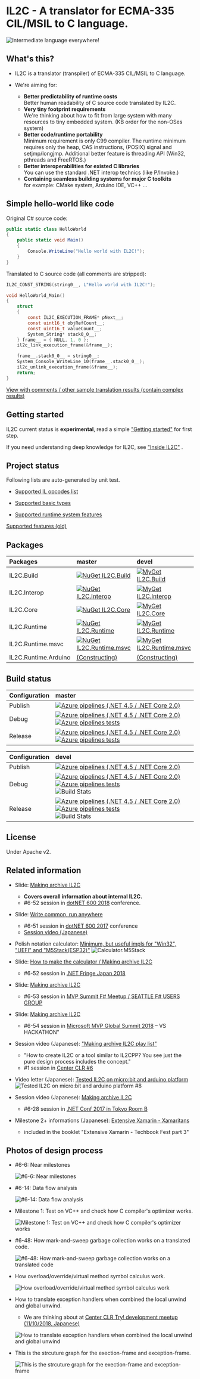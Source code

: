 # IL2C - A translator for ECMA-335 CIL/MSIL to C language.

![Intermediate language everywhere!](images/banner.png)

## What's this?

* IL2C is a translator (transpiler) of ECMA-335 CIL/MSIL to C language.

* We're aiming for:
  * **Better predictability of runtime costs**  
  Better human readability of C source code translated by IL2C.
  * **Very tiny footprint requirements**  
  We're thinking about how to fit from large system with many resources to tiny embedded system. (KB order for the non-OSes system)
  * **Better code/runtime portability**  
  Minimum requirement is only C99 compiler. The runtime minimum requires only the heap, CAS instructions, (POSIX) signal and setjmp/longjmp. Additional better feature is threading API (Win32, pthreads and FreeRTOS.)
  * **Better interoperabilities for existed C libraries**  
  You can use the standard .NET interop technics (like P/Invoke.)
  * **Containing seamless building systems for major C toolkits**  
  for example: CMake system, Arduino IDE, VC++ ...

## Simple hello-world like code

Original C# source code:

```csharp
public static class HelloWorld
{
    public static void Main()
    {
        Console.WriteLine("Hello world with IL2C!");
    }
}
```

Translated to C source code (all comments are stripped):

```c
IL2C_CONST_STRING(string0__, L"Hello world with IL2C!");

void HelloWorld_Main()
{
    struct
    {
        const IL2C_EXECUTION_FRAME* pNext__;
        const uint16_t objRefCount__;
        const uint16_t valueCount__;
        System_String* stack0_0__;
    } frame__ = { NULL, 1, 0 };
    il2c_link_execution_frame(&frame__);

    frame__.stack0_0__ = string0__;
    System_Console_WriteLine_10(frame__.stack0_0__);
    il2c_unlink_execution_frame(&frame__);
    return;
}
```

[View with comments / other sample translation results (contain complex results)](docs/sample-translation-results.md)

## Getting started

IL2C current status is **experimental**, read a simple ["Getting started"](docs/getting-started.md) for first step.

If you need understanding deep knowledge for IL2C, see ["Inside IL2C"](docs/inside-il2c.md) .

## Project status

Following lists are auto-generated by unit test.

* [Supported IL opcodes list](docs/supported-opcodes.md)

* [Supported basic types](docs/supported-basic-types.md)

* [Supported runtime system features](docs/supported-runtime-system-features.md)

[Supported features (old)](docs/supported-features.md)

## Packages

| Packages | master | devel |
|:---|:---|:---|
| IL2C.Build | [![NuGet IL2C.Build](https://img.shields.io/nuget/v/IL2C.Build.svg?style=flat)](https://www.nuget.org/packages/IL2C.Build) | [![MyGet IL2C.Build](https://img.shields.io/myget/il2c/v/IL2C.Core.svg?style=flat&label=myget)](https://www.myget.org/feed/il2c/package/nuget/IL2C.Build) |
| IL2C.Interop | [![NuGet IL2C.Interop](https://img.shields.io/nuget/v/IL2C.Interop.svg?style=flat)](https://www.nuget.org/packages/IL2C.Interop) | [![MyGet IL2C.Interop](https://img.shields.io/myget/il2c/v/IL2C.Interop.svg?style=flat&label=myget)](https://www.myget.org/feed/il2c/package/nuget/IL2C.Interop) |
| IL2C.Core | [![NuGet IL2C.Core](https://img.shields.io/nuget/v/IL2C.Core.svg?style=flat)](https://www.nuget.org/packages/IL2C.Core) | [![MyGet IL2C.Core](https://img.shields.io/myget/il2c/v/IL2C.Core.svg?style=flat&label=myget)](https://www.myget.org/feed/il2c/package/nuget/IL2C.Core) |
| IL2C.Runtime | [![NuGet IL2C.Runtime](https://img.shields.io/nuget/v/IL2C.Runtime.svg?style=flat)](https://www.nuget.org/packages/IL2C.Runtime) | [![MyGet IL2C.Runtime](https://img.shields.io/myget/il2c/v/IL2C.Runtime.svg?style=flat&label=myget)](https://www.myget.org/feed/il2c/package/nuget/IL2C.Runtime) |
| IL2C.Runtime.msvc | [![NuGet IL2C.Runtime.msvc](https://img.shields.io/nuget/v/IL2C.Runtime.msvc.svg?style=flat)](https://www.nuget.org/packages/IL2C.Runtime.msvc) | [![MyGet IL2C.Runtime.msvc](https://img.shields.io/myget/il2c/v/IL2C.Runtime.msvc.svg?style=flat&label=myget)](https://www.myget.org/feed/il2c/package/nuget/IL2C.Runtime.msvc) |
| IL2C.Runtime.Arduino | [(Constructing)](https://github.com/kekyo/IL2C.Runtime.Arduino) | [(Constructing)](https://github.com/kekyo/IL2C.Runtime.Arduino) |

## Build status

|Configuration|master|
|:--|:--|
|Publish|[![Azure pipelines (.NET 4.5 / .NET Core 2.0)](https://kekyo.visualstudio.com/IL2C/_apis/build/status/IL2C-publish-master)](https://kekyo.visualstudio.com/IL2C/_build?definitionId=6)
|Debug|[![Azure pipelines (.NET 4.5 / .NET Core 2.0)](https://kekyo.visualstudio.com/IL2C/_apis/build/status/IL2C-master-Debug) ![Azure pipelines tests](https://img.shields.io/azure-devops/tests/kekyo/IL2C/2.svg)](https://kekyo.visualstudio.com/IL2C/_build?definitionId=2)
|Release|[![Azure pipelines (.NET 4.5 / .NET Core 2.0)](https://kekyo.visualstudio.com/IL2C/_apis/build/status/IL2C-master-Release) ![Azure pipelines tests](https://img.shields.io/azure-devops/tests/kekyo/IL2C/3.svg)](https://kekyo.visualstudio.com/IL2C/_build?definitionId=3)

|Configuration|devel|
|:--|:--|
|Publish|[![Azure pipelines (.NET 4.5 / .NET Core 2.0)](https://kekyo.visualstudio.com/IL2C/_apis/build/status/IL2C-publish-devel)](https://kekyo.visualstudio.com/IL2C/_build?definitionId=6)
|Debug|[![Azure pipelines (.NET 4.5 / .NET Core 2.0)](https://kekyo.visualstudio.com/IL2C/_apis/build/status/IL2C-devel-Debug) ![Azure pipelines tests](https://img.shields.io/azure-devops/tests/kekyo/IL2C/4.svg)](https://kekyo.visualstudio.com/IL2C/_build?definitionId=4)<br>![Build Stats](https://buildstats.info/azurepipelines/chart/kekyo/IL2C/4?includeBuildsFromPullRequest=false)|
|Release|[![Azure pipelines (.NET 4.5 / .NET Core 2.0)](https://kekyo.visualstudio.com/IL2C/_apis/build/status/IL2C-devel-Release) ![Azure pipelines tests](https://img.shields.io/azure-devops/tests/kekyo/IL2C/5.svg)](https://kekyo.visualstudio.com/IL2C/_build?definitionId=5)<br>![Build Stats](https://buildstats.info/azurepipelines/chart/kekyo/IL2C/5?includeBuildsFromPullRequest=false)|

## License

Under Apache v2.

## Related information

* Slide: [Making archive IL2C](https://www.slideshare.net/kekyo/making-archive-il2c-655-dotnet600-2018)

  * **Covers overall information about internal IL2C.**
  * #6-52 session in [dotNET 600 2018](https://centerclr.connpass.com/event/101479/) conference.

* Slide: [Write common, run anywhere](https://www.slideshare.net/kekyo/write-common-run-anywhere)
  * #6-51 session in [dotNET 600 2017](https://centerclr.connpass.com/event/71414/)
 conference
  * [Session video (Japanese)](http://bit.ly/2DiaoKZ)
  
* Polish notation calculator:  [Minimum, but useful impls for "Win32", "UEFI" and "M5Stack(ESP32)"](samples/Calculator)
  ![Calculator.M5Stack](images/Calculator.M5Stack.jpg)

* Slide: [How to make the calculator / Making archive IL2C](https://www.slideshare.net/kekyo/how-to-make-the-calculator)
  * #6-52 session in [.NET Fringe Japan 2018](https://dotnetfringe-japan.connpass.com/event/74536/)

* Slide: [Making archive IL2C](https://www.slideshare.net/kekyo/mvp-summit-f-meetup-making-archive-il2c-653)
  * #6-53 session in [MVP Summit F# Meetup / SEATTLE F# USERS GROUP](https://www.meetup.com/en-US/FSharpSeattle/events/247905452/)

* Slide: [Making archive IL2C](https://www.slideshare.net/kekyo/making-archive-il2c-654-at-mvp-summit-2018-vs-hackathon)
  * #6-54 session in [Microsoft MVP Global Summit 2018](https://mvp.microsoft.com/en-us/Summit/Agenda)
 – VS HACKATHON"

* Session video (Japanese): ["Making archive IL2C play list"](http://bit.ly/2xtu4MH)
  * "How to create IL2C or a tool similar to IL2CPP? You see just the pure design process includes the concept."
  * #1 session in [Center CLR #6](https://centerclr.connpass.com/)

* Video letter (Japanese): [Tested IL2C on micro:bit and arduino platform](http://bit.ly/2xGFo9J)
  ![Tested IL2C on micro:bit and arduino platform #8](images/microbit.jpg)

* Session video (Japanese): [Making archive IL2C](http://bit.ly/2hI1jTb)
  * #6-28 session in [.NET Conf 2017 in Tokyo Room B](https://csugjp.connpass.com/event/66004/)

* Milestone 2+ informations (Japanese): [Extensive Xamarin - Xamaritans](http://bit.ly/2ycNVzW)
  * included in the booklet "Extensive Xamarin - Techbook Fest part 3"

## Photos of design process

* #6-6: Near milestones

  ![#6-6: Near milestones](images/IMG_20170917_194810.jpg)

* #6-14: Data flow analysis

  ![#6-14: Data flow analysis](images/IMG_20170926_225355.jpg)

* Milestone 1: Test on VC++ and check how C compiler's optimizer works.

  ![Milestone 1: Test on VC++ and check how C compiler's optimizer works](images/il2c1.png)

* #6-48: How mark-and-sweep garbage collection works on a translated code.

  ![#6-48: How mark-and-sweep garbage collection works on a translated code](images/IMG_20171130_200549.jpg)

* How overload/override/virtual method symbol calculus work.

  ![How overload/override/virtual method symbol calculus work](images/IMG_20181028_165314.jpg)
  
* How to translate exception handlers when combined the local unwind and global unwind.
  * We are thinking about at [Center CLR Try! development meetup (11/10/2018, Japanese)](https://centerclr.connpass.com/event/107981/)

  ![How to translate exception handlers when combined the local unwind and global unwind](images/IMG_20181110_181756.jpg)
    
* This is the strcuture graph for the exection-frame and exception-frame.

  ![This is the strcuture graph for the exection-frame and exception-frame](images/IMG_20181112_120412.jpg)
